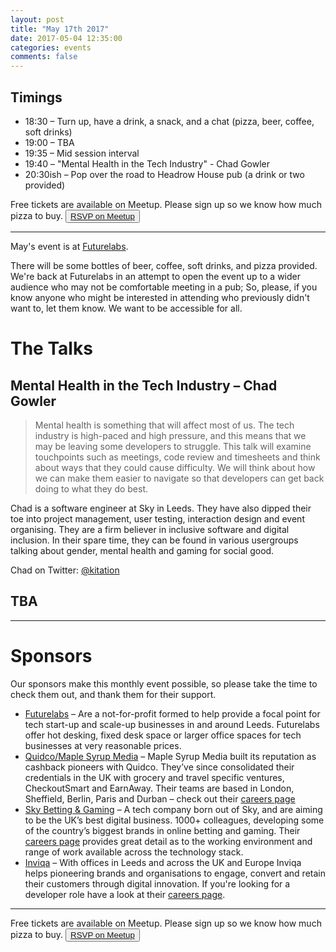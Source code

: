 ```yaml
---
layout: post
title: "May 17th 2017"
date: 2017-05-04 12:35:00
categories: events
comments: false
---
```


## Timings
* 18:30 – Turn up, have a drink, a snack, and a chat (pizza, beer, coffee, soft drinks)
* 19:00 – TBA
* 19:35 – Mid session interval
* 19:40 – "Mental Health in the Tech Industry" - Chad Gowler
* 20:30ish – Pop over the road to Headrow House pub (a drink or two provided)

Free tickets are available on Meetup. Please sign up so we know how much pizza to buy. <button>[RSVP on Meetup](https://www.meetup.com/leedsphp/events/239820088/)</button>

<hr/>

May's event is at [Futurelabs](http://futurelabs.org.uk/).

There will be some bottles of beer, coffee, soft drinks, and pizza provided. We're back at Futurelabs in an attempt to open the event up to a wider audience who may not be comfortable meeting in a pub; So, please, if you know anyone who might be interested in attending who previously didn't want to, let them know. We want to be accessible for all.

# The Talks

## Mental Health in the Tech Industry – Chad Gowler

> Mental health is something that will affect most of us. The tech industry is high-paced and high pressure, and this means that we may be leaving some developers to struggle. This talk will examine touchpoints such as meetings, code review and timesheets and think about ways that they could cause difficulty. We will think about how we can make them easier to navigate so that developers can get back doing to what they do best.

Chad is a software engineer at Sky in Leeds. They have also dipped their toe into project management, user testing, interaction design and event organising. They are a firm believer in inclusive software and digital inclusion. In their spare time, they can be found in various usergroups talking about gender, mental health and gaming for social good.

Chad on Twitter: [@kitation](https://twitter.com/kitation)

## TBA

<hr/>

# Sponsors

Our sponsors make this monthly event possible, so please take the time to check them out, and thank them for their support.

* [Futurelabs](http://futurelabs.org.uk/) – Are a not-for-profit formed to help provide a focal
point for tech start-up and scale-up businesses in and around Leeds. Futurelabs offer hot desking, fixed desk space or larger office spaces for tech businesses at very reasonable prices.
* [Quidco/Maple Syrup Media](https://www.maplesyrupmedia.com/our-story/) – Maple Syrup Media built its reputation as cashback pioneers with Quidco. They’ve since consolidated their credentials in the UK with grocery and travel specific ventures, CheckoutSmart and EarnAway. Their teams are based in London, Sheffield, Berlin, Paris and Durban – check out their [careers page](https://www.maplesyrupmedia.com/careers/)
* [Sky Betting & Gaming](http://skybetcareers.com/about-us) – A tech company born out of Sky, and are aiming to be the UK’s best digital business. 1000+ colleagues, developing some of the country’s biggest brands in online betting and gaming. Their [careers page](http://skybetcareers.com/) provides great detail as to the working environment and range of work available across the technology stack.
* [Inviqa](http://inviqa.com/) – With offices in Leeds and across the UK and Europe Inviqa helps pioneering brands and organisations to engage, convert and retain their customers through digital innovation. If you're looking for a developer role have a look at their [careers page](https://inviqa.com/company/careers).

<hr/>

Free tickets are available on Meetup. Please sign up so we know how much pizza to buy. <button>[RSVP on Meetup](https://www.meetup.com/leedsphp/events/239820088/)</button>

